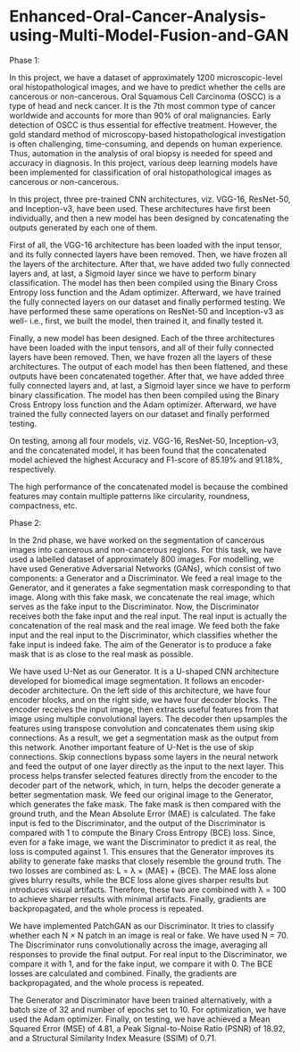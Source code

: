 # Enhanced-Oral-Cancer-Analysis-using-Multi-Model-Fusion-and-GAN

Phase 1:

In this project, we have a dataset of approximately 1200 microscopic-level oral histopathological images, and we have to predict whether the cells are cancerous or non-cancerous. Oral Squamous Cell Carcinoma (OSCC) is a type of head and neck cancer. It is the 7th most common type of cancer worldwide and accounts for more than 90% of oral malignancies. Early detection of OSCC is thus essential for effective treatment. However, the gold standard method of microscopy-based histopathological investigation is often challenging, time-consuming, and depends on human experience. Thus, automation in the analysis of oral biopsy is needed for speed and accuracy in diagnosis. In this project, various deep learning models have been implemented for classification of oral histopathological images as cancerous or non-cancerous.

In this project, three pre-trained CNN architectures, viz. VGG-16, ResNet-50, and Inception-v3, have been used. These architectures have first been individually, and then a new model has been designed by concatenating the outputs generated by each one of them.

First of all, the VGG-16 architecture has been loaded with the input tensor, and its fully connected layers have been removed. Then, we have frozen all the layers of the architecture. After that, we have added two fully connected layers and, at last, a Sigmoid layer since we have to perform binary classification. The model has then been compiled using the Binary Cross Entropy loss function and the Adam optimizer. Afterward, we have trained the fully connected layers on our dataset and finally performed testing. We have performed these same operations on ResNet-50 and Inception-v3 as well- i.e., first, we built the model, then trained it, and finally tested it.

Finally, a new model has been designed. Each of the three architectures have been loaded with the input tensors, and all of their fully connected layers have been removed. Then, we have frozen all the layers of these architectures. The output of each model has then been flattened, and these outputs have been concatenated together. After that, we have added three fully connected layers and, at last, a Sigmoid layer since we have to perform binary classification. The model has then been compiled using the Binary Cross Entropy loss function and the Adam optimizer. Afterward, we have trained the fully connected layers on our dataset and finally performed testing.

On testing, among all four models, viz. VGG-16, ResNet-50, Inception-v3, and the concatenated model, it has been found that the concatenated model achieved the highest Accuracy and F1-score of 85.19% and 91.18%, respectively.

The high performance of the concatenated model is because the combined features may contain multiple patterns like circularity, roundness, compactness, etc.


Phase 2:

In the 2nd phase, we have worked on the segmentation of cancerous images into cancerous and non-cancerous regions. For this task, we have used a labelled dataset of approximately 800 images. For modelling, we have used Generative Adversarial Networks (GANs), which consist of two components: a Generator and a Discriminator. We feed a real image to the Generator, and it generates a fake segmentation mask corresponding to that image. Along with this fake mask, we concatenate the real image, which serves as the fake input to the Discriminator. Now, the Discriminator receives both the fake input and the real input. The real input is actually the concatenation of the real mask and the real image. We feed both the fake input and the real input to the Discriminator, which classifies whether the fake input is indeed fake. The aim of the Generator is to produce a fake mask that is as close to the real mask as possible.

We have used U-Net as our Generator. It is a U-shaped CNN architecture developed for biomedical image segmentation. It follows an encoder-decoder architecture. On the left side of this architecture, we have four encoder blocks, and on the right side, we have four decoder blocks. The encoder receives the input image, then extracts useful features from that image using multiple convolutional layers. The decoder then upsamples the features using transpose convolution and concatenates them using skip connections. As a result, we get a segmentation mask as the output from this network. Another important feature of U-Net is the use of skip connections. Skip connections bypass some layers in the neural network and feed the output of one layer directly as the input to the next layer. This process helps transfer selected features directly from the encoder to the decoder part of the network, which, in turn, helps the decoder generate a better segmentation mask. We feed our original image to the Generator, which generates the fake mask. The fake mask is then compared with the ground truth, and the Mean Absolute Error (MAE) is calculated. The fake input is fed to the Discriminator, and the output of the Discriminator is compared with 1 to compute the Binary Cross Entropy (BCE) loss. Since, even for a fake image, we want the Discriminator to predict it as real, the loss is computed against 1. This ensures that the Generator improves its ability to generate fake masks that closely resemble the ground truth. The two losses are combined as: L = λ × (MAE) + (BCE). The MAE loss alone gives blurry results, while the BCE loss alone gives sharper results but introduces visual artifacts. Therefore, these two are combined with λ = 100 to achieve sharper results with minimal artifacts. Finally, gradients are backpropagated, and the whole process is repeated.

We have implemented PatchGAN as our Discriminator. It tries to classify whether each N × N patch in an image is real or fake. We have used N = 70. The Discriminator runs convolutionally across the image, averaging all responses to provide the final output. For real input to the Discriminator, we compare it with 1, and for the fake input, we compare it with 0. The BCE losses are calculated and combined. Finally, the gradients are backpropagated, and the whole process is repeated.

The Generator and Discriminator have been trained alternatively, with a batch size of 32 and number of epochs set to 10. For optimization, we have used the Adam optimizer. Finally, on testing, we have achieved a Mean Squared Error (MSE) of 4.81, a Peak Signal-to-Noise Ratio (PSNR) of 18.92, and a Structural Similarity Index Measure (SSIM) of 0.71.



